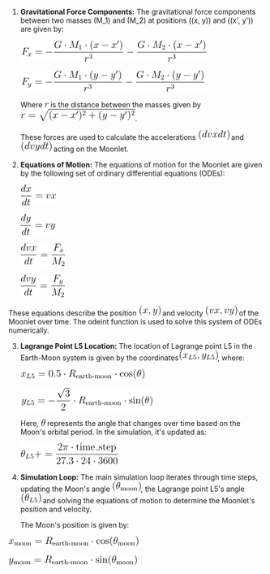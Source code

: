 
1. **Gravitational Force Components:**
   The gravitational force components between two masses \(M_1\) and \(M_2\) at positions \((x, y)\) and \((x', y')\) are given by:

   ![img.png](img.png)
   
   ![img_1.png](img_1.png)

   Where ![img_2.png](img_2.png) is the distance between the masses given by ![img_3.png](img_3.png).

   These forces are used to calculate the accelerations ![img_4.png](img_4.png) and ![img_5.png](img_5.png) acting on the Moonlet.


2. **Equations of Motion:**
   The equations of motion for the Moonlet are given by the following set of ordinary differential equations (ODEs):

   ![img_6.png](img_6.png)

   ![img_7.png](img_7.png)

   ![img_8.png](img_8.png)

   ![img_9.png](img_9.png)


These equations describe the position ![img_10.png](img_10.png) and velocity ![img_11.png](img_11.png) of the Moonlet over time. The odeint function is used to solve this system of ODEs numerically.


3. **Lagrange Point L5 Location:**
   The location of Lagrange point L5 in the Earth-Moon system is given by the coordinates![img_12.png](img_12.png), where:

   
   ![img_13.png](img_13.png)

   ![img_15.png](img_15.png)

   Here, ![img_16.png](img_16.png) represents the angle that changes over time based on the Moon's orbital period. In the simulation, it's updated as:

   ![img_18.png](img_18.png)

4. **Simulation Loop:**
   The main simulation loop iterates through time steps, updating the Moon's angle ![img_21.png](img_21.png), the Lagrange point L5's angle ![img_22.png](img_22.png) and solving the equations of motion to determine the Moonlet's position and velocity. 

   The Moon's position is given by:

![img_19.png](img_19.png)

![img_20.png](img_20.png)
